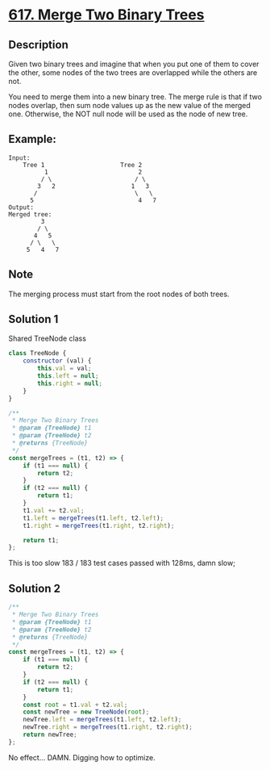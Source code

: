 # [617. Merge Two Binary Trees](https://leetcode.com/problems/merge-two-binary-trees/description/)  

## Description
Given two binary trees and imagine that when you put one of them to cover the other, some nodes of the two trees are overlapped while the others are not.  

You need to merge them into a new binary tree. The merge rule is that if two nodes overlap, then sum node values up as the new value of the merged one. Otherwise, the NOT null node will be used as the node of new tree.  

## Example:
```
Input: 
	Tree 1                     Tree 2                  
          1                         2                             
         / \                       / \                            
        3   2                     1   3                        
       /                           \   \                      
      5                             4   7                  
Output: 
Merged tree:
	     3
	    / \
	   4   5
	  / \   \ 
	 5   4   7
```

## Note
The merging process must start from the root nodes of both trees.

## Solution 1
Shared TreeNode class
```javascript
class TreeNode {
	constructor (val) {
		this.val = val;
		this.left = null;
		this.right = null;
	}
}
```

```javascript
/**
 * Merge Two Binary Trees
 * @param {TreeNode} t1
 * @param {TreeNode} t2
 * @returns {TreeNode}
 */
const mergeTrees = (t1, t2) => {
	if (t1 === null) {
		return t2;
	}
	if (t2 === null) {
		return t1;
	}
	t1.val += t2.val;
	t1.left = mergeTrees(t1.left, t2.left);
	t1.right = mergeTrees(t1.right, t2.right);

	return t1;
};
```
This is too slow 183 / 183 test cases passed with 128ms, damn slow;

## Solution 2
```javascript
/**
 * Merge Two Binary Trees
 * @param {TreeNode} t1
 * @param {TreeNode} t2
 * @returns {TreeNode}
 */
const mergeTrees = (t1, t2) => {
	if (t1 === null) {
		return t2;
	}
	if (t2 === null) {
		return t1;
	}
	const root = t1.val + t2.val;
	const newTree = new TreeNode(root);
	newTree.left = mergeTrees(t1.left, t2.left);
	newTree.right = mergeTrees(t1.right, t2.right);
	return newTree;
};
```
No effect... DAMN. Digging how to optimize.